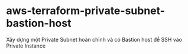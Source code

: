 # aws-terraform-private-subnet-bastion-host
Xây dựng một Private Subnet hoàn chỉnh và có Bastion host để SSH vào Private Instance
